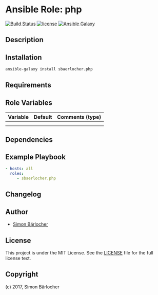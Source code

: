 # Ansible Role: php

[![Build Status](https://travis-ci.org/sbaerlocher/ansible.php.svg?branch=master)](https://travis-ci.org/sbaerlocher/ansible.php) [![license](https://img.shields.io/github/license/mashape/apistatus.svg)](https://sbaerlo.ch/licence) [![Ansible Galaxy](http://img.shields.io/badge/ansible--galaxy-php-blue.svg)](https://galaxy.ansible.com/sbaerlocher/php)

## Description

## Installation

```bash
ansible-galaxy install sbaerlocher.php
```

## Requirements

## Role Variables

| Variable             | Default     | Comments (type)                                   |
| :---                 | :---        | :---                                              |
| | | |
| | | |

## Dependencies

## Example Playbook

```yml
- hosts: all
  roles:
     - sbaerlocher.php
```

## Changelog

## Author

* [Simon Bärlocher](https://sbaerlocher.ch)

## License

This project is under the MIT License. See the [LICENSE](https://sbaerlo.ch/licence) file for the full license text.

## Copyright

(c) 2017, Simon Bärlocher